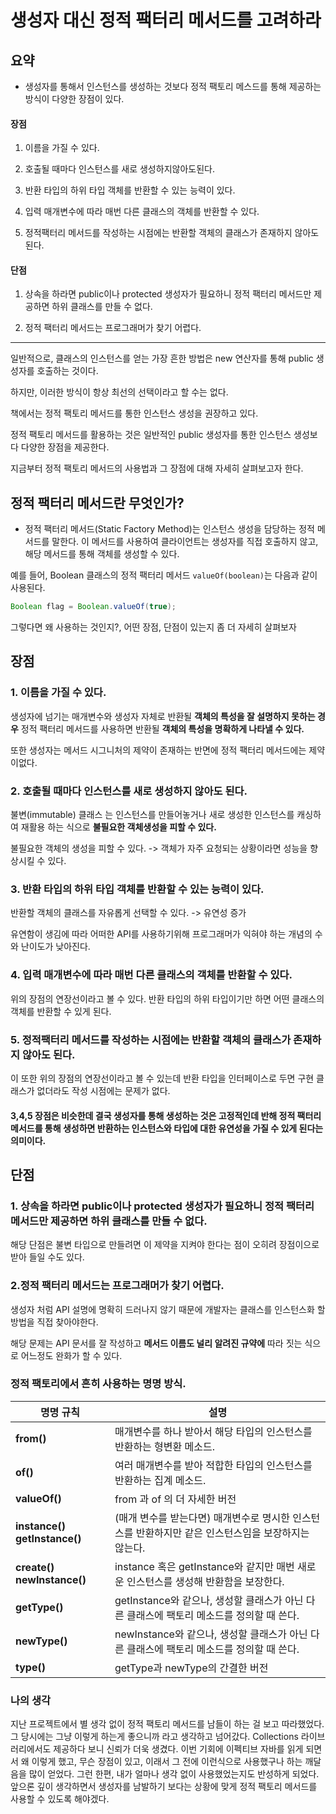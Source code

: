 
# 생성자 대신 정적 팩터리 메서드를 고려하라

## 요약

- 생성자를 통해서 인스턴스를 생성하는 것보다 정적 팩토리 메스드를 통해 제공하는 방식이 다양한 장점이 있다.

#### 장점

1.  이름을 가질 수 있다.

2.  호출될 때마다 인스턴스를 새로 생성하지않아도된다.

3.  반환 타입의 하위 타입 객체를 반환할 수 있는 능력이 있다.

4.  입력 매개변수에 따라 매번 다른 클래스의 객체를 반환할 수 있다.

5.  정적팩터리 메서드를 작성하는 시점에는 반환할 객체의 클래스가 존재하지 않아도 된다.

#### 단점

1. 상속을 하라면 public이나 protected 생성자가 필요하니 정적 팩터리 메서드만 제공하면 하위 클래스를 만들 수 없다.

2. 정적 팩터리 메서드는 프로그래머가 찾기 어렵다.

---

일반적으로, 클래스의 인스턴스를 얻는 가장 흔한 방법은 new 연산자를 통해 public 생성자를 호출하는 것이다. 

하지만, 이러한 방식이 항상 최선의 선택이라고 할 수는 없다.

책에서는 정적 팩토리 메서드를 통한 인스턴스 생성을 권장하고 있다. 

정적 팩토리 메서드를 활용하는 것은 일반적인 public 생성자를 통한 인스턴스 생성보다 다양한 장점을 제공한다. 

지금부터 정적 팩토리 메서드의 사용법과 그 장점에 대해 자세히 살펴보고자 한다.

## 정적 팩터리 메서드란 무엇인가?

- 정적 팩터리 메서드(Static Factory Method)는 인스턴스 생성을 담당하는 정적 메서드를 말한다. 이 메서드를 사용하여 클라이언트는 생성자를 직접 호출하지 않고, 해당 메서드를 통해 객체를 생성할 수 있다.

예를 들어, Boolean 클래스의 정적 팩터리 메서드 `valueOf(boolean)`는 다음과 같이 사용된다.

```java
Boolean flag = Boolean.valueOf(true);
```

그렇다면 왜 사용하는 것인지?, 어떤 장점, 단점이 있는지 좀 더 자세히 살펴보자

## 장점

### 1. 이름을 가질 수 있다.

생성자에 넘기는 매개변수와 생성자 자체로 반환될 **객체의 특성을 잘 설명하지 못하는 경우** 정적 팩터리 메서드를 사용하면 반환될 **객체의 특성을 명확하게 나타낼 수 있다.**

또한 생성자는 메서드 시그니처의 제약이 존재하는 반면에 정적 팩터리 메서드에는 제약이없다.

### 2. 호출될 때마다 인스턴스를 새로 생성하지 않아도 된다.

불변(immutable) 클래스 는 인스턴스를 만들어놓거나 새로 생성한 인스턴스를 캐싱하여 재활용 하는 식으로 **불필요한 객체생성을 피할 수 있다.**

불필요한 객체의 생성을 피할 수 있다. -> 객체가 자주 요청되는 상황이라면 성능을 향상시킬 수 있다.

### 3. 반환 타입의 하위 타입 객체를 반환할 수 있는 능력이 있다.

반환할 객체의 클래스를 자유롭게 선택할 수 있다. -> 유연성 증가

유연함이 생김에 따라 어떠한 API를 사용하기위해 프로그래머가 익혀야 하는 개념의 수와 난이도가 낮아진다.


### 4. 입력 매개변수에 따라 매번 다른 클래스의 객체를 반환할 수 있다.

위의 장점의 연장선이라고 볼 수 있다. 반환 타입의 하위 타입이기만 하면 어떤 클래스의 객체를 반환할 수 있게 된다.

### 5. 정적팩터리 메서드를 작성하는 시점에는 반환할 객체의 클래스가 존재하지 않아도 된다.

이 또한 위의 장점의 연장선이라고 볼 수 있는데 반환 타입을 인터페이스로 두면 구현 클래스가 없더라도 작성 시점에는 문제가 없다.


#### 3,4,5 장점은 비슷한데 결국 생성자를 통해 생성하는 것은 고정적인데 반해 정적 팩터리 메서드를 통해 생성하면 반환하는 인스턴스와 타입에 대한 유연성을 가질 수 있게 된다는 의미이다.


## 단점

### 1. 상속을 하라면 public이나 protected 생성자가 필요하니 정적 팩터리 메서드만 제공하면 하위 클래스를 만들 수 없다.

해당 단점은 불변 타입으로 만들려면 이 제약을 지켜야 한다는 점이 오히려 장점이으로 받아 들일 수도 있다.

### 2.정적 팩터리 메서드는 프로그래머가 찾기 어렵다.

생성자 처럼 API 설명에 명확히 드러나지 않기 때문에 개발자는 클래스를 인스턴스화 할 방법을 직접 찾아야한다.

해당 문제는 API 문서를 잘 작성하고 **메서드 이름도 널리 알려진 규약에** 따라 짓는 식으로 어느정도 완화가 할 수 있다.

### 정적 팩토리에서 흔히 사용하는 명명 방식.

| **명명 규칙**                  | **설명**                                                                                               |
| ------------------------------ |------------------------------------------------------------------------------------------------------|
| **from()**                     | 매개변수를 하나 받아서 해당 타입의 인스턴스를 반환하는 형변환 메소드.                                                              |
| **of()**                       | 여러 매개변수를 받아 적합한 타입의 인스턴스를 반환하는 집계 메소드.                                                               |
| **valueOf()**                  | from 과 of 의 더 자세한 버전                                                                                 |
| **instance()  getInstance()**  | (매개 변수를 받는다면) 매개변수로 명시한 인스턴스를 반환하지만 같은 인스턴스임을 보장하지는 않는다.                                             |
| **create()** **newInstance()** | instance 혹은 getInstance와 같지만 매번 새로운 인스턴스를 생성해 반환함을 보장한다.                                             |
| **getType()**                  | getInstance와 같으나, 생성할 클래스가 아닌 다른 클래스에 팩토리 메소드를 정의할 때 쓴다.                                             |
| **newType()**                  | newInstance와 같으나, 생성할 클래스가 아닌 다른 클래스에 팩토리 메소드를 정의할 때 쓴다.                                             |
| **type()**                     | getType과 newType의 간결한 버전                                                                             |


### 나의 생각

지난 프로젝트에서 별 생각 없이 정적 팩토리 메서드를 남들이 하는 걸 보고 따라했었다. 그 당시에는 그냥 이렇게 하는게 좋으니까 라고 생각하고 넘어갔다. Collections 라이브러리에서도 제공하다 보니 신뢰가 더욱 생겼다. 이번 기회에 이펙티브 자바를 읽게 되면서 왜 이렇게 했고, 무슨 장점이 있고, 이래서 그 전에 이런식으로 사용했구나 하는 깨달음을 많이 얻었다. 그런 한편, 내가 얼마나 생각 없이 사용했었는지도 반성하게 되었다. 앞으론 깊이 생각하면서 생성자를 남발하기 보다는 상황에 맞게 정적 팩토리 메서드를 사용할 수 있도록 해야겠다.
